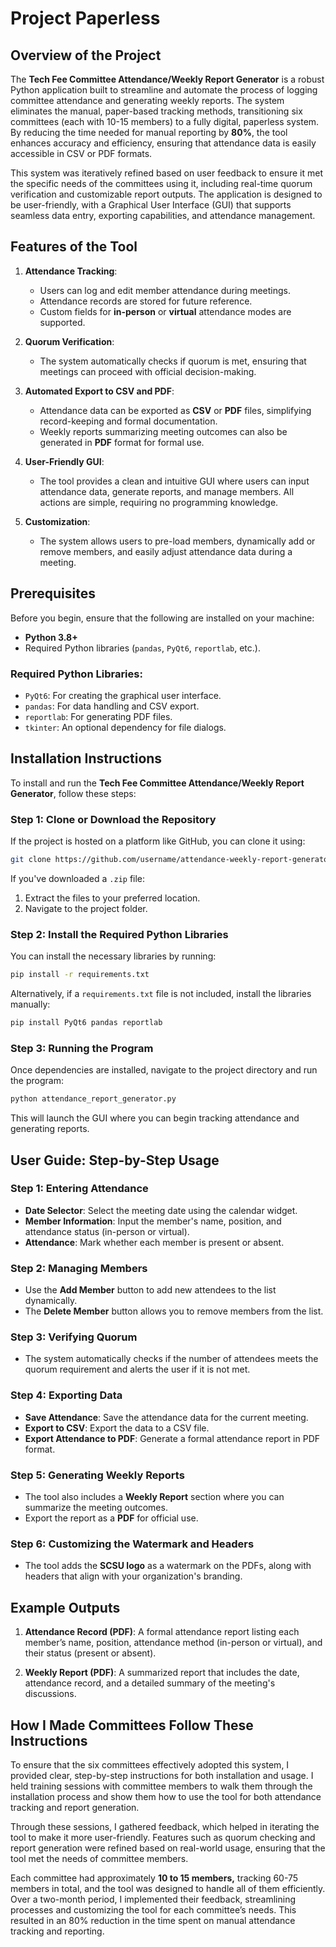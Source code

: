 # Project Paperless

## Overview of the Project

The **Tech Fee Committee Attendance/Weekly Report Generator** is a robust Python application built to streamline and automate the process of logging committee attendance and generating weekly reports. The system eliminates the manual, paper-based tracking methods, transitioning six committees (each with 10-15 members) to a fully digital, paperless system. By reducing the time needed for manual reporting by **80%**, the tool enhances accuracy and efficiency, ensuring that attendance data is easily accessible in CSV or PDF formats.

This system was iteratively refined based on user feedback to ensure it met the specific needs of the committees using it, including real-time quorum verification and customizable report outputs. The application is designed to be user-friendly, with a Graphical User Interface (GUI) that supports seamless data entry, exporting capabilities, and attendance management.

## Features of the Tool

1. **Attendance Tracking**:
   - Users can log and edit member attendance during meetings.
   - Attendance records are stored for future reference.
   - Custom fields for **in-person** or **virtual** attendance modes are supported.

2. **Quorum Verification**:
   - The system automatically checks if quorum is met, ensuring that meetings can proceed with official decision-making.

3. **Automated Export to CSV and PDF**:
   - Attendance data can be exported as **CSV** or **PDF** files, simplifying record-keeping and formal documentation.
   - Weekly reports summarizing meeting outcomes can also be generated in **PDF** format for formal use.

4. **User-Friendly GUI**:
   - The tool provides a clean and intuitive GUI where users can input attendance data, generate reports, and manage members. All actions are simple, requiring no programming knowledge.

5. **Customization**:
   - The system allows users to pre-load members, dynamically add or remove members, and easily adjust attendance data during a meeting.

## Prerequisites

Before you begin, ensure that the following are installed on your machine:
- **Python 3.8+**
- Required Python libraries (`pandas`, `PyQt6`, `reportlab`, etc.).

### Required Python Libraries:
- `PyQt6`: For creating the graphical user interface.
- `pandas`: For data handling and CSV export.
- `reportlab`: For generating PDF files.
- `tkinter`: An optional dependency for file dialogs.

## Installation Instructions

To install and run the **Tech Fee Committee Attendance/Weekly Report Generator**, follow these steps:

### Step 1: Clone or Download the Repository

If the project is hosted on a platform like GitHub, you can clone it using:

```bash
git clone https://github.com/username/attendance-weekly-report-generator.git
```

If you've downloaded a `.zip` file:
1. Extract the files to your preferred location.
2. Navigate to the project folder.

### Step 2: Install the Required Python Libraries

You can install the necessary libraries by running:

```bash
pip install -r requirements.txt
```

Alternatively, if a `requirements.txt` file is not included, install the libraries manually:

```bash
pip install PyQt6 pandas reportlab
```

### Step 3: Running the Program

Once dependencies are installed, navigate to the project directory and run the program:

```bash
python attendance_report_generator.py
```

This will launch the GUI where you can begin tracking attendance and generating reports.

## User Guide: Step-by-Step Usage

### Step 1: Entering Attendance

- **Date Selector**: Select the meeting date using the calendar widget.
- **Member Information**: Input the member's name, position, and attendance status (in-person or virtual).
- **Attendance**: Mark whether each member is present or absent.

### Step 2: Managing Members

- Use the **Add Member** button to add new attendees to the list dynamically.
- The **Delete Member** button allows you to remove members from the list.

### Step 3: Verifying Quorum

- The system automatically checks if the number of attendees meets the quorum requirement and alerts the user if it is not met.

### Step 4: Exporting Data

- **Save Attendance**: Save the attendance data for the current meeting.
- **Export to CSV**: Export the data to a CSV file.
- **Export Attendance to PDF**: Generate a formal attendance report in PDF format.

### Step 5: Generating Weekly Reports

- The tool also includes a **Weekly Report** section where you can summarize the meeting outcomes.
- Export the report as a **PDF** for official use.

### Step 6: Customizing the Watermark and Headers

- The tool adds the **SCSU logo** as a watermark on the PDFs, along with headers that align with your organization's branding.
  
## Example Outputs

1. **Attendance Record (PDF)**: A formal attendance report listing each member’s name, position, attendance method (in-person or virtual), and their status (present or absent).
   
2. **Weekly Report (PDF)**: A summarized report that includes the date, attendance record, and a detailed summary of the meeting's discussions.

## How I Made Committees Follow These Instructions

To ensure that the six committees effectively adopted this system, I provided clear, step-by-step instructions for both installation and usage. I held training sessions with committee members to walk them through the installation process and show them how to use the tool for both attendance tracking and report generation.

Through these sessions, I gathered feedback, which helped in iterating the tool to make it more user-friendly. Features such as quorum checking and report generation were refined based on real-world usage, ensuring that the tool met the needs of committee members. 

Each committee had approximately **10 to 15 members,** tracking 60-75 members in total, and the tool was designed to handle all of them efficiently. Over a two-month period, I implemented their feedback, streamlining processes and customizing the tool for each committee’s needs. This resulted in an 80% reduction in the time spent on manual attendance tracking and reporting.
